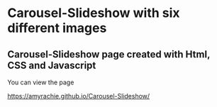 
# Carousel-Slideshow with six different images

## Carousel-Slideshow page created with Html, CSS and Javascript

You can view the page 

https://amyrachie.github.io/Carousel-Slideshow/
